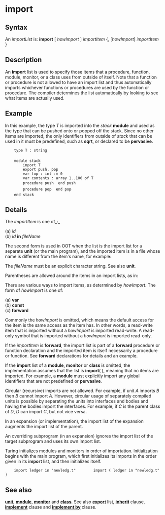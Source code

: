 
# import

## Syntax
An _importList_ is:   **import** [ _howImport_ ] _importItem_          {, [_howImport_] _importItem_ }

## Description
An **import** list is used to specify those items that a procedure, function, module, monitor, or a class uses from outside of itself. Note that a function or procedure is not allowed to have an import list and thus automatically imports whichever functions or procedures are used by the function or procedure. The compiler determines the list automatically by looking to see what items are actually used.


## Example
In this example, the type _T_ is imported into the _stack_ **module** and used as the type that can be pushed onto or popped off the stack. Since no other items are imported, the only identifiers from outside of _stack_ that can be used in it must be predefined, such as **sqrt**, or declared to be **pervasive**.

        type T : string
        
        module stack
            import T
            export push, pop
            var top : int := 0
            var contents : array 1..100 of T
            procedure push  end push
            procedure pop  end pop
        end stack
## Details
The _importItem_ is one of_:_


(a) _id_  
(b) _id_ **in** _fileName_  


The second form is used in OOT when the list is the import list  for a separate **unit** (or the main program), and the imported item is in a file whose name is different from the item's name, for example:

The _fileName_ must be an explicit character string. See also **unit**.

Parentheses are allowed around the items in an import lists, as in:

There are various ways to import items, as determined by _howImport_. The form of _howImport_ is one of:


(a) **var**  
(b) **const**  
(c) **forward**  


Commonly the _howImport_ is omitted, which means the default access for the item is the same access as the item has. In other words, a read-write item that is imported without a _howImport_ is imported read-write. A read-only symbol that is imported without a _howImport_ is imported read-only.

If the _importItem_ is **forward**, the import list is part of a **forward** procedure or function declaration and the imported item is itself necessarily a procedure or function. See **forward** declarations for details and an example.

If the **import** list of a **module**, **monitor** or **class** is omitted, the implementation assumes that the list is **import**( ), meaning that no items are imported. For example, a **module** must explicitly import any global identifiers that are not predefined or **pervasive**.

Circular (recursive) imports are not allowed. For example, if unit _A_ imports _B_ then _B_ cannot import _A_. However, circular usage of separately compiled units is possible by separating the units into interfaces and bodies and having the bodies import the interfaces. For example, if _C_ is the parent class of _D_, _D_ can import _C_, but not vice versa.

In an expansion (or implementation), the import list of the expansion augments the import list of the parent.

An overriding subprogram (in an expansion) ignores the import list of the target subprogram and uses its own import list.

Turing initializes modules and monitors  in order of importation. Initialization begins with the main program, which first initializes its imports in the order given in its **import** list, and then initializes itself.

        import ledger in "newledg.t"        import ( ledger in "newledg.t" )
## See also
**[unit](unit.html)**, **[module](module.html)**, **[monitor](monitor.html)** and **[class](class.html)**. See also **[export](export.html)** list, **[inherit](inherit.html)** clause, **[implement](implement.html)** clause and **[implement by](implement_by.html)** clause.

